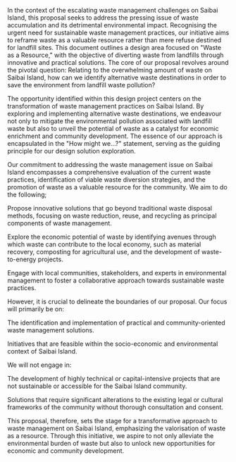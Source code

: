 In the context of the escalating waste management challenges on Saibai Island, this proposal seeks to address the pressing issue of waste accumulation and its detrimental environmental impact. Recognising the urgent need for sustainable waste management practices, our initiative aims to reframe waste as a valuable resource rather than mere refuse destined for landfill sites. This document outlines a design area focused on "Waste as a Resource," with the objective of diverting waste from landfills through innovative and practical solutions. The core of our proposal revolves around the pivotal question: Relating to the overwhelming amount of waste on Saibai Island, how can we identify alternative waste destinations in order to save the environment from landfill waste pollution?

The opportunity identified within this design project centers on the transformation of waste management practices on Saibai Island. By exploring and implementing alternative waste destinations, we endeavour not only to mitigate the environmental pollution associated with landfill waste but also to unveil the potential of waste as a catalyst for economic enrichment and community development. The essence of our approach is encapsulated in the "How might we...?" statement, serving as the guiding principle for our design solution exploration.

Our commitment to addressing the waste management issue on Saibai Island encompasses a comprehensive evaluation of the current waste practices, identification of viable waste diversion strategies, and the promotion of waste as a valuable resource for the community. We aim to do the following;

Propose innovative solutions that go beyond traditional waste disposal methods, focusing on waste reduction, reuse, and recycling as principal components of waste management.

Explore the economic potential of waste by identifying avenues through which waste can contribute to the local economy, such as material recovery, composting for agricultural use, and the development of waste-to-energy projects.

Engage with local communities, stakeholders, and experts in environmental management to foster a collaborative approach towards sustainable waste practices.

However, it is crucial to delineate the boundaries of our proposal. Our focus will primarily be on:

The identification and implementation of practical and community-oriented waste management solutions.

Initiatives that are feasible within the socio-economic and environmental context of Saibai Island.

We will not engage in:

The development of highly technical or capital-intensive projects that are not sustainable or accessible for the Saibai Island community.

Solutions that require significant alterations to the existing legal or cultural frameworks of the community without thorough consultation and consent.

This proposal, therefore, sets the stage for a transformative approach to waste management on Saibai Island, emphasizing the valorisation of waste as a resource. Through this initiative, we aspire to not only alleviate the environmental burden of waste but also to unlock new opportunities for economic and community development.